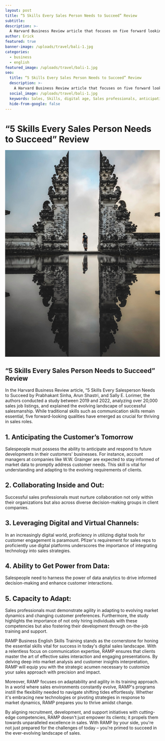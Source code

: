 ```yaml
---
layout: post
title: “5 Skills Every Sales Person Needs to Succeed” Review
subtitle: 
description: >-
  A Harvard Business Review article that focuses on five forward looking qualities needed to succeed in sales in the digital age.
author: Erick
featured: true
banner-image: /uploads/travel/bali-1.jpg
categories:
  - business
  - english
featured_image: /uploads/travel/bali-1.jpg
seo:
  title: “5 Skills Every Sales Person Needs to Succeed” Review
  description: >-
    A Harvard Business Review article that focuses on five forward looking qualities needed to succeed in sales in the digital age.
  social_image: /uploads/travel/bali-1.jpg
  keywords: Sales, Skills, digital age, Sales professionals, anticipating customer's tomorrow
  hide-from-google: false
---
```

# “5 Skills Every Sales Person Needs to Succeed” Review

![Bali](/uploads/travel/bali-1.jpg)

## “5 Skills Every Sales Person Needs to Succeed” Review

In the Harvard Business Review article, “5 Skills Every Salesperson Needs to Succeed by Prabhakant Sinha, Arun Shastri, and Sally E. Lorimer, the authors conducted a study between 2019 and 2022, analyzing over 20,000 sales job listings, and explained the evolving landscape of successful salesmanship. While traditional skills such as communication skills remain essential, five forward-looking qualities have emerged as crucial for thriving in sales roles.

## 1.	Anticipating the Customer’s Tomorrow

Salespeople must possess the ability to anticipate and respond to future developments in their customers' businesses. For instance, account managers at companies like W.W. Grainger are expected to stay informed of market data to promptly address customer needs. This skill is vital for understanding and adapting to the evolving requirements of clients.

## 2.	Collaborating Inside and Out: 

Successful sales professionals must nurture collaboration not only within their organizations but also across diverse decision-making groups in client companies. 

## 3.	Leveraging Digital and Virtual Channels: 

In an increasingly digital world, proficiency in utilizing digital tools for customer engagement is paramount. Pfizer's requirement for sales reps to proficiently use digital platforms underscores the importance of integrating technology into sales strategies. 

## 4.	Ability to Get Power from Data: 

Salespeople need to harness the power of data analytics to drive informed decision-making and enhance customer interactions. 

## 5.	Capacity to Adapt:

Sales professionals must demonstrate agility in adapting to evolving market dynamics and changing customer preferences. Furthermore, the study highlights the importance of not only hiring individuals with these competencies but also fostering their development through on-the-job training and support. 

RAMP Business English Skills Training stands as the cornerstone for honing the essential skills vital for success in today's digital sales landscape. With a relentless focus on communication expertise, RAMP ensures that clients master the art of effective sales interaction and engaging presentations. By delving deep into market analysis and customer insights interpretation, RAMP will equip you with the strategic acumen necessary to customize your sales approach with precision and impact.

Moreover, RAMP focuses on adaptability and agility in its training approach. In a world where sales environments constantly evolve, RAMP's programs instill the flexibility needed to navigate shifting tides effortlessly. Whether it's embracing new technologies or pivoting strategies in response to market dynamics, RAMP prepares you to thrive amidst change.

By aligning recruitment, development, and support initiatives with cutting-edge competencies, RAMP doesn't just empower its clients; it propels them towards unparalleled excellence in sales. With RAMP by your side, you're not just prepared for the challenges of today – you're primed to succeed in the ever-evolving landscape of sales.
